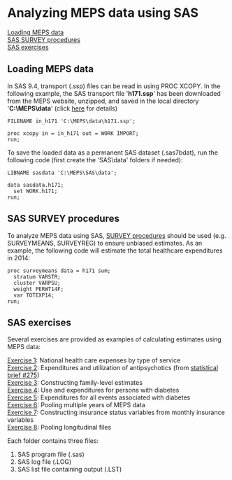 # Analyzing MEPS data using SAS
[Loading MEPS data](#loading-meps-data)<br>
[SAS SURVEY procedures](#sas-survey-procedures)<br>
[SAS exercises](#sas-exercises)

## Loading MEPS data
In SAS 9.4, transport (.ssp) files can be read in using PROC XCOPY. In the following example, the SAS transport file '<b>h171.ssp</b>' has been downloaded from the MEPS website, unzipped, and saved in the local directory '<b>C:\MEPS\data</b>' (click [here](../README.md#accessing-meps-hc-data) for details)
``` sas
FILENAME in_h171 'C:\MEPS\data\h171.ssp';

proc xcopy in = in_h171 out = WORK IMPORT;
run;
```
To save the loaded data as a permanent SAS dataset (.sas7bdat), run the following code (first create the 'SAS\data' folders if needed):
``` sas
LIBNAME sasdata 'C:\MEPS\SAS\data';

data sasdata.h171;
  set WORK.h171;
run;

```

## SAS SURVEY procedures
To analyze MEPS data using SAS, [SURVEY procedures](https://support.sas.com/rnd/app/stat/procedures/SurveyAnalysis.html) should be used (e.g. SURVEYMEANS, SURVEYREG) to ensure unbiased estimates. As an example, the following code will estimate the total healthcare expenditures in 2014:
``` sas
proc surveymeans data = h171 sum;
  stratum VARSTR;
  cluster VARPSU;
  weight PERWT14F;
  var TOTEXP14;
run;
```

## SAS exercises

Several exercises are provided as examples of calculating estimates using MEPS data:

[Exercise 1](exercise_1): National health care expenses by type of service
<br>[Exercise 2](exercise_2): Expenditures and utilization of antipsychotics (from [statistical brief #275](https://meps.ahrq.gov/data_files/publications/st275/stat275.shtml))
<br>[Exercise 3](exercise_3): Constructing family-level estimates
<br>[Exercise 4](exercise_4): Use and expenditures for persons with diabetes
<br>[Exercise 5](exercise_5): Expenditures for all events associated with diabetes
<br>[Exercise 6](exercise_6): Pooling multiple years of MEPS data
<br>[Exercise 7](exercise_7): Constructing insurance status variables from monthly insurance variables
<br>[Exercise 8](exercise_8): Pooling longitudinal files

Each folder contains three files:

1. SAS program file (.sas)
2. SAS log file (.LOG)
3. SAS list file containing output (.LST)
